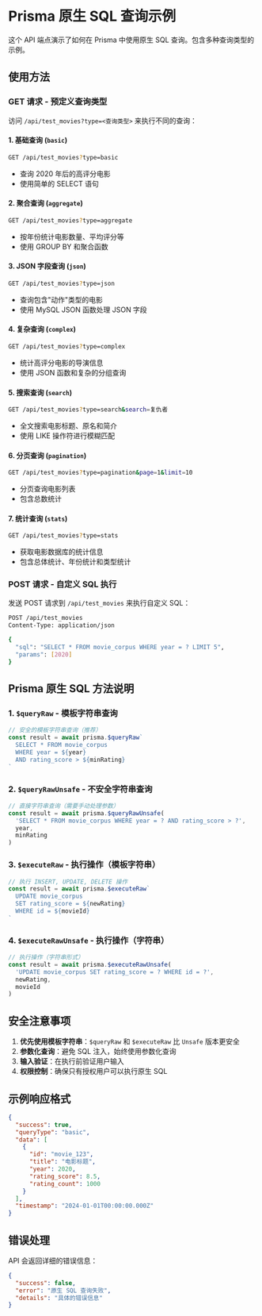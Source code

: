 # Prisma 原生 SQL 查询示例

这个 API 端点演示了如何在 Prisma 中使用原生 SQL 查询。包含多种查询类型的示例。

## 使用方法

### GET 请求 - 预定义查询类型

访问 `/api/test_movies?type=<查询类型>` 来执行不同的查询：

#### 1. 基础查询 (`basic`)

```bash
GET /api/test_movies?type=basic
```

- 查询 2020 年后的高评分电影
- 使用简单的 SELECT 语句

#### 2. 聚合查询 (`aggregate`)

```bash
GET /api/test_movies?type=aggregate
```

- 按年份统计电影数量、平均评分等
- 使用 GROUP BY 和聚合函数

#### 3. JSON 字段查询 (`json`)

```bash
GET /api/test_movies?type=json
```

- 查询包含"动作"类型的电影
- 使用 MySQL JSON 函数处理 JSON 字段

#### 4. 复杂查询 (`complex`)

```bash
GET /api/test_movies?type=complex
```

- 统计高评分电影的导演信息
- 使用 JSON 函数和复杂的分组查询

#### 5. 搜索查询 (`search`)

```bash
GET /api/test_movies?type=search&search=复仇者
```

- 全文搜索电影标题、原名和简介
- 使用 LIKE 操作符进行模糊匹配

#### 6. 分页查询 (`pagination`)

```bash
GET /api/test_movies?type=pagination&page=1&limit=10
```

- 分页查询电影列表
- 包含总数统计

#### 7. 统计查询 (`stats`)

```bash
GET /api/test_movies?type=stats
```

- 获取电影数据库的统计信息
- 包含总体统计、年份统计和类型统计

### POST 请求 - 自定义 SQL 执行

发送 POST 请求到 `/api/test_movies` 来执行自定义 SQL：

```bash
POST /api/test_movies
Content-Type: application/json

{
  "sql": "SELECT * FROM movie_corpus WHERE year = ? LIMIT 5",
  "params": [2020]
}
```

## Prisma 原生 SQL 方法说明

### 1. `$queryRaw` - 模板字符串查询

```typescript
// 安全的模板字符串查询（推荐）
const result = await prisma.$queryRaw`
  SELECT * FROM movie_corpus 
  WHERE year = ${year} 
  AND rating_score > ${minRating}
`
```

### 2. `$queryRawUnsafe` - 不安全字符串查询

```typescript
// 直接字符串查询（需要手动处理参数）
const result = await prisma.$queryRawUnsafe(
  'SELECT * FROM movie_corpus WHERE year = ? AND rating_score > ?',
  year,
  minRating
)
```

### 3. `$executeRaw` - 执行操作（模板字符串）

```typescript
// 执行 INSERT, UPDATE, DELETE 操作
const result = await prisma.$executeRaw`
  UPDATE movie_corpus 
  SET rating_score = ${newRating} 
  WHERE id = ${movieId}
`
```

### 4. `$executeRawUnsafe` - 执行操作（字符串）

```typescript
// 执行操作（字符串形式）
const result = await prisma.$executeRawUnsafe(
  'UPDATE movie_corpus SET rating_score = ? WHERE id = ?',
  newRating,
  movieId
)
```

## 安全注意事项

1. **优先使用模板字符串**：`$queryRaw` 和 `$executeRaw` 比 `Unsafe` 版本更安全
2. **参数化查询**：避免 SQL 注入，始终使用参数化查询
3. **输入验证**：在执行前验证用户输入
4. **权限控制**：确保只有授权用户可以执行原生 SQL

## 示例响应格式

```json
{
  "success": true,
  "queryType": "basic",
  "data": [
    {
      "id": "movie_123",
      "title": "电影标题",
      "year": 2020,
      "rating_score": 8.5,
      "rating_count": 1000
    }
  ],
  "timestamp": "2024-01-01T00:00:00.000Z"
}
```

## 错误处理

API 会返回详细的错误信息：

```json
{
  "success": false,
  "error": "原生 SQL 查询失败",
  "details": "具体的错误信息"
}
```
